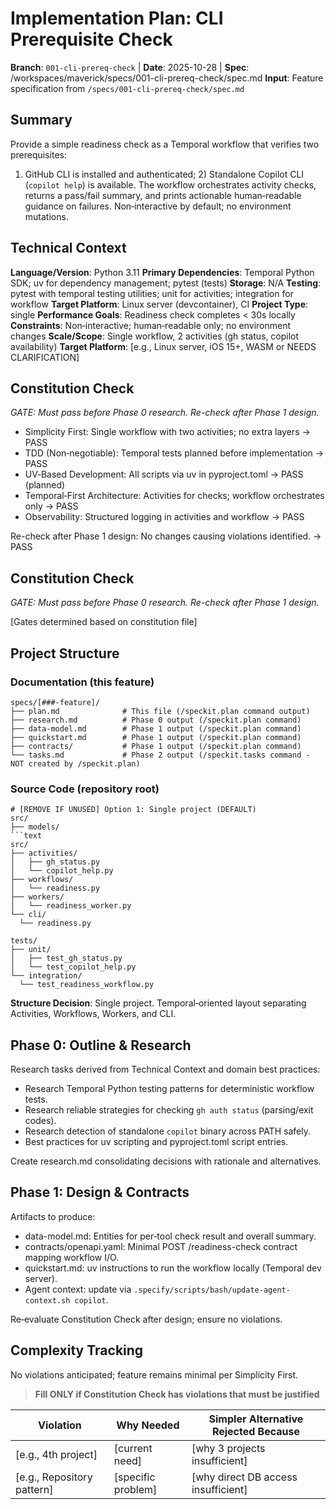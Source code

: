 # Implementation Plan: CLI Prerequisite Check

**Branch**: `001-cli-prereq-check` | **Date**: 2025-10-28 | **Spec**: /workspaces/maverick/specs/001-cli-prereq-check/spec.md
**Input**: Feature specification from `/specs/001-cli-prereq-check/spec.md`

## Summary

Provide a simple readiness check as a Temporal workflow that verifies two prerequisites:
1) GitHub CLI is installed and authenticated; 2) Standalone Copilot CLI (`copilot help`) is available.
The workflow orchestrates activity checks, returns a pass/fail summary, and prints actionable human‑readable
guidance on failures. Non‑interactive by default; no environment mutations.

## Technical Context

**Language/Version**: Python 3.11
**Primary Dependencies**: Temporal Python SDK; uv for dependency management; pytest (tests)
**Storage**: N/A
**Testing**: pytest with temporal testing utilities; unit for activities; integration for workflow
**Target Platform**: Linux server (devcontainer), CI
**Project Type**: single
**Performance Goals**: Readiness check completes < 30s locally
**Constraints**: Non‑interactive; human‑readable only; no environment changes
**Scale/Scope**: Single workflow, 2 activities (gh status, copilot availability)
**Target Platform**: [e.g., Linux server, iOS 15+, WASM or NEEDS CLARIFICATION]
## Constitution Check

*GATE: Must pass before Phase 0 research. Re-check after Phase 1 design.*

- Simplicity First: Single workflow with two activities; no extra layers → PASS
- TDD (Non‑negotiable): Temporal tests planned before implementation → PASS
- UV‑Based Development: All scripts via uv in pyproject.toml → PASS (planned)
- Temporal‑First Architecture: Activities for checks; workflow orchestrates only → PASS
- Observability: Structured logging in activities and workflow → PASS

Re-check after Phase 1 design: No changes causing violations identified. → PASS

## Constitution Check

*GATE: Must pass before Phase 0 research. Re-check after Phase 1 design.*

[Gates determined based on constitution file]

## Project Structure

### Documentation (this feature)

```text
specs/[###-feature]/
├── plan.md              # This file (/speckit.plan command output)
├── research.md          # Phase 0 output (/speckit.plan command)
├── data-model.md        # Phase 1 output (/speckit.plan command)
├── quickstart.md        # Phase 1 output (/speckit.plan command)
├── contracts/           # Phase 1 output (/speckit.plan command)
└── tasks.md             # Phase 2 output (/speckit.tasks command - NOT created by /speckit.plan)
```

### Source Code (repository root)
<!--
  ACTION REQUIRED: Replace the placeholder tree below with the concrete layout
  for this feature. Delete unused options and expand the chosen structure with
  real paths (e.g., apps/admin, packages/something). The delivered plan must
  not include Option labels.
-->

```text
# [REMOVE IF UNUSED] Option 1: Single project (DEFAULT)
src/
├── models/
```text
src/
├── activities/
│   ├── gh_status.py
│   └── copilot_help.py
├── workflows/
│   └── readiness.py
├── workers/
│   └── readiness_worker.py
└── cli/
  └── readiness.py

tests/
├── unit/
│   ├── test_gh_status.py
│   └── test_copilot_help.py
└── integration/
  └── test_readiness_workflow.py
```
**Structure Decision**: Single project. Temporal‑oriented layout separating Activities, Workflows, Workers, and CLI.

## Phase 0: Outline & Research

Research tasks derived from Technical Context and domain best practices:

- Research Temporal Python testing patterns for deterministic workflow tests.
- Research reliable strategies for checking `gh auth status` (parsing/exit codes).
- Research detection of standalone `copilot` binary across PATH safely.
- Best practices for uv scripting and pyproject.toml script entries.

Create research.md consolidating decisions with rationale and alternatives.

## Phase 1: Design & Contracts

Artifacts to produce:

- data-model.md: Entities for per‑tool check result and overall summary.
- contracts/openapi.yaml: Minimal POST /readiness-check contract mapping workflow I/O.
- quickstart.md: uv instructions to run the workflow locally (Temporal dev server).
- Agent context: update via `.specify/scripts/bash/update-agent-context.sh copilot`.

Re‑evaluate Constitution Check after design; ensure no violations.

## Complexity Tracking

No violations anticipated; feature remains minimal per Simplicity First.
> **Fill ONLY if Constitution Check has violations that must be justified**

| Violation | Why Needed | Simpler Alternative Rejected Because |
|-----------|------------|-------------------------------------|
| [e.g., 4th project] | [current need] | [why 3 projects insufficient] |
| [e.g., Repository pattern] | [specific problem] | [why direct DB access insufficient] |
